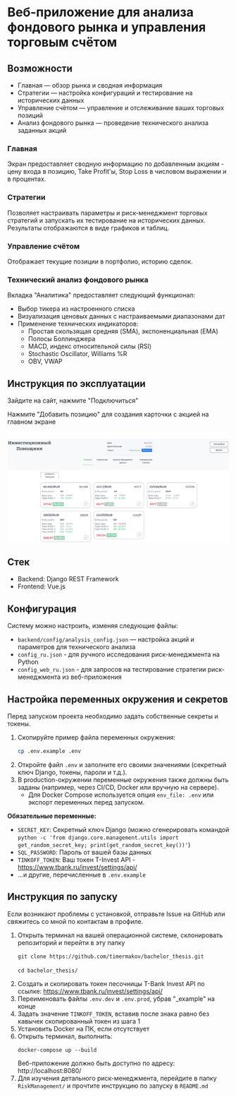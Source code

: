 # Веб-приложение для анализа фондового рынка и управления торговым счётом

## Возможности
- Главная — обзор рынка и сводная информация
- Стратегии — настройка конфигураций и тестирование на исторических данных
- Управление счётом — управление и отслеживание ваших торговых позиций
- Анализ фондового рынка — проведение технического анализа заданных акций

### Главная
Экран предоставляет сводную информацию по добавленным акциям - цену входа в позицию, Take Profit'ы, Stop Loss в числовом выражении и в процентах.

### Стратегии
Позволяет настраивать параметры и риск-менеджмент торговых стратегий и запускать их тестирование на исторических данных. Результаты отображаются в виде графиков и таблиц.

### Управление счётом
Отображает текущие позиции в портфолио, историю сделок.

### Технический анализ фондового рынка
Вкладка "Аналитика" предоставляет следующий функционал:
- Выбор тикера из настроенного списка
- Визуализация ценовых данных с настраиваемыми диапазонами дат
- Применение технических индикаторов:
  - Простая скользящая средняя (SMA), экспоненциальная (EMA)
  - Полосы Боллинджера
  - MACD, индекс относительной силы (RSI)
  - Stochastic Oscillator, Williams %R
  - OBV, VWAP
  
## Инструкция по эксплуатации

Зайдите на сайт, нажмите "Подключиться"

Нажмите "Добавить позицию" для создания карточки с акцией на главном экране

![Главная](images/main.png)

## Стек
- Backend: Django REST Framework
- Frontend: Vue.js

## Конфигурация
Систему можно настроить, изменяя следующие файлы:
- `backend/config/analysis_config.json` — настройка акций и параметров для технического анализа
- `config_ru.json` - для ручного исследования риск-менеджмента на Python
- `config_web_ru.json` - для запросов на тестирование стратегии риск-менеджмента из веб-приложения

## Настройка переменных окружения и секретов

Перед запуском проекта необходимо задать собственные секреты и токены.

1. Скопируйте пример файла переменных окружения:
   ```sh
   cp .env.example .env
   ```
2. Откройте файл `.env` и заполните его своими значениями (секретный ключ Django, токены, пароли и т.д.).
3. В production-окружении переменные окружения также должны быть заданы (например, через CI/CD, Docker или вручную на сервере).
   - Для Docker Compose используется опция `env_file: .env` или экспорт переменных перед запуском.

**Обязательные переменные:**
- `SECRET_KEY`: Секретный ключ Django (можно сгенерировать командой `python -c 'from django.core.management.utils import get_random_secret_key; print(get_random_secret_key())'`)
- `SQL_PASSWORD`: Пароль от вашей базы данных
- `TINKOFF_TOKEN`: Ваш токен T-Invest API - https://www.tbank.ru/invest/settings/api/
- ...и другие, перечисленные в `.env.example`

## Инструкция по запуску

Если возникают проблемы с установкой, отправьте Issue на GitHub или свяжитесь со мной по контактам в профиле.

1. Открыть терминал на вашей операционной системе, склонировать репозиторий и перейти в эту папку
	```
	git clone https://github.com/timermakov/bachelor_thesis.git

	cd bachelor_thesis/
	```
2. Создать и скопировать токен песочницы T-Bank Invest API по ссылке: https://www.tbank.ru/invest/settings/api/
3. Переименовать файлы `.env.dev` и `.env.prod`, убрав "_example" на конце
4. Задать значение `TINKOFF_TOKEN`, вставив после знака равно без кавычек скопированный токен из шага 1
5. Установить Docker на ПК, если отсутствует
6. Открыть терминал, выполнить:
	```shell
	docker-compose up --build
	```
	Веб-приложение должно быть доступно по адресу: http://localhost:8080/
7. Для изучения детального риск-менеджмента, перейдите в папку `RiskManagement/` и прочтите инструкцию по запуску в `README.md`

